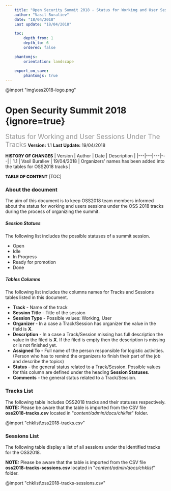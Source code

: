 ```yaml
---
    title: "Open Security Summit 2018 - Status for Working and User Sessions Under The Tracks"
    author: "Vasil Buraliev"
    date: "18/04/2018"
    Last update: "18/04/2018"

    toc:
        depth_from: 1
        depth_to: 6
        ordered: false

    phantomjs:
        orientation: landscape

    export_on_save:
        phantomjs: true
---
```


@import "img\oss2018-logo.png"
# Open Security Summit 2018 {ignore=true}
<span style="font-size:1.5em;color:#999999;">Status for Working and User Sessions Under The Tracks</span>
**Version:** 1.1
**Last Update:** 19/04/2018

<span style="font-weight:bold;font-size:0.95em;color:#000000;">HISTORY OF CHANGES</span>
| Version | Author | Date | Description |
|---|---|---|---|
| 1.1 | Vasil Buraliev | 19/04/2018 | Organizers' names has been added into the tables for OSS2018 tracks |


<span style="font-weight:bold;font-size:0.95em;color:#000000;">TABLE OF CONTENT</span>
[TOC]

### About the document
The aim of this document is to keep OSS2018 team members informed about the status for working and users sessions under the OSS 2018 tracks during the process of organizing the summit.

##### Session Statues
The following list includes the possible statuses of a summit session.

- Open
- Idle
- In Progress
- Ready for promotion
- Done

##### Tables Columns
The following list includes the columns names for Tracks and Sessions tables listed in this document.

- **Track** - Name of the track
- **Session Title** - Title of the session
- **Session Type** - Possible values: Working, User
- **Organizer** - In a case a Track/Session has organizer the value in the field is **X**.
- **Description** - In a case a Track/Session missing has full description the value in the filed is **X**.
If the filed is empty then the description is missing or is not finished yet.
- **Assigned To** - Full name of the person responsible for logistic activities. (Person who has to remind the organizers to finish their part of the job and describe the topics)
- **Status** - the general status related to a Track/Session. Possible values for this column are defined under the heading **Session Statuses**.
- **Comments** - the general status related to a Track/Session.

### Tracks List
The following table includes OSS2018 tracks and their statuses respectively.
**NOTE:** Please be aware that the table is imported from the CSV file **oss2018-tracks.csv** located in "*content/admin/docs/chklist*" folder.

@import "chklist\oss2018-tracks.csv"

### Sessions List
The following table display a list of all sessions under the identified tracks for the OSS2018.

**NOTE:** Please be aware that the table is imported from the CSV file **oss2018-tracks-sessions.csv** located in "*content/admin/docs/chklist*" folder.

@import "chklist\oss2018-tracks-sessions.csv"
